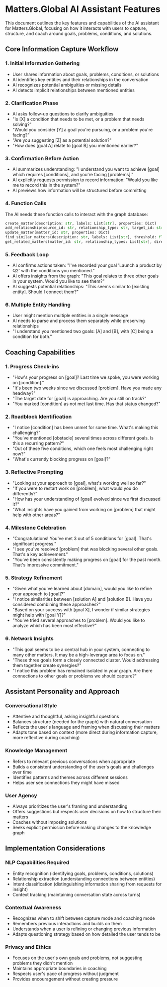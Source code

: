 # Matters.Global AI Assistant Features

This document outlines the key features and capabilities of the AI assistant for Matters.Global, focusing on how it interacts with users to capture, structure, and coach around goals, problems, conditions, and solutions.

## Core Information Capture Workflow

### 1. Initial Information Gathering
- User shares information about goals, problems, conditions, or solutions
- AI identifies key entities and their relationships in the conversation
- AI recognizes potential ambiguities or missing details
- AI detects implicit relationships between mentioned entities

### 2. Clarification Phase
- AI asks follow-up questions to clarify ambiguities
- "Is [X] a condition that needs to be met, or a problem that needs solving?"
- "Would you consider [Y] a goal you're pursuing, or a problem you're facing?"
- "Are you suggesting [Z] as a potential solution?"
- "How does [goal A] relate to [goal B] you mentioned earlier?"

### 3. Confirmation Before Action
- AI summarizes understanding: "I understand you want to achieve [goal] which requires [conditions], and you're facing [problems]."
- AI explicitly requests permission to record information: "Would you like me to record this in the system?"
- AI previews how information will be structured before committing

### 4. Function Calls
The AI needs these function calls to interact with the graph database:
```python
create_matter(description: str, labels: List[str], properties: Dict)
add_relationship(source_id: str, relationship_type: str, target_id: str)
update_matter(matter_id: str, properties: Dict)
find_similar_matters(description: str, labels: List[str], threshold: float)
get_related_matters(matter_id: str, relationship_types: List[str], direction: str)
```

### 5. Feedback Loop
- AI confirms actions taken: "I've recorded your goal 'Launch a product by Q2' with the conditions you mentioned."
- AI offers insights from the graph: "This goal relates to three other goals in your system. Would you like to see them?"
- AI suggests potential relationships: "This seems similar to [existing entity]. Should I connect them?"

### 6. Multiple Entity Handling
- User might mention multiple entities in a single message
- AI needs to parse and process them separately while preserving relationships
- "I understand you mentioned two goals: [A] and [B], with [C] being a condition for both."

## Coaching Capabilities

### 1. Progress Check-ins
- "How's your progress on [goal]? Last time we spoke, you were working on [condition]."
- "It's been two weeks since we discussed [problem]. Have you made any headway?"
- "The target date for [goal] is approaching. Are you still on track?"
- "You marked [condition] as not met last time. Has that status changed?"

### 2. Roadblock Identification
- "I notice [condition] has been unmet for some time. What's making this challenging?"
- "You've mentioned [obstacle] several times across different goals. Is this a recurring pattern?"
- "Out of these five conditions, which one feels most challenging right now?"
- "What's currently blocking progress on [goal]?"

### 3. Reflective Prompting
- "Looking at your approach to [goal], what's working well so far?"
- "If you were to restart work on [problem], what would you do differently?"
- "How has your understanding of [goal] evolved since we first discussed it?"
- "What insights have you gained from working on [problem] that might help with other areas?"

### 4. Milestone Celebration
- "Congratulations! You've met 3 out of 5 conditions for [goal]. That's significant progress."
- "I see you've resolved [problem] that was blocking several other goals. That's a key achievement."
- "You've been consistently making progress on [goal] for the past month. That's impressive commitment."

### 5. Strategy Refinement
- "Given what you've learned about [domain], would you like to refine your approach to [goal]?"
- "I notice similarities between [solution A] and [solution B]. Have you considered combining these approaches?"
- "Based on your success with [goal X], I wonder if similar strategies might help with [goal Y]?"
- "You've tried several approaches to [problem]. Would you like to analyze which has been most effective?"

### 6. Network Insights
- "This goal seems to be a central hub in your system, connecting to many other matters. It may be a high-leverage area to focus on."
- "These three goals form a closely connected cluster. Would addressing them together create synergies?"
- "I notice this problem has remained isolated in your graph. Are there connections to other goals or problems we should capture?"

## Assistant Personality and Approach

### Conversational Style
- Attentive and thoughtful, asking insightful questions
- Balances structure (needed for the graph) with natural conversation
- Reflects the user's language and framing when discussing their matters
- Adapts tone based on context (more direct during information capture, more reflective during coaching)

### Knowledge Management
- Refers to relevant previous conversations when appropriate
- Builds a consistent understanding of the user's goals and challenges over time
- Identifies patterns and themes across different sessions
- Helps user see connections they might have missed

### User Agency
- Always prioritizes the user's framing and understanding
- Offers suggestions but respects user decisions on how to structure their matters
- Coaches without imposing solutions
- Seeks explicit permission before making changes to the knowledge graph

## Implementation Considerations

### NLP Capabilities Required
- Entity recognition (identifying goals, problems, conditions, solutions)
- Relationship extraction (understanding connections between entities)
- Intent classification (distinguishing information sharing from requests for insight)
- Context tracking (maintaining conversation state across turns)

### Contextual Awareness
- Recognizes when to shift between capture mode and coaching mode
- Remembers previous interactions and builds on them
- Understands when a user is refining or changing previous information
- Adapts questioning strategy based on how detailed the user tends to be

### Privacy and Ethics
- Focuses on the user's own goals and problems, not suggesting problems they didn't mention
- Maintains appropriate boundaries in coaching
- Respects user's pace of progress without judgment
- Provides encouragement without creating pressure